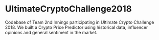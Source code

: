 # UltimateCryptoChallenge2018
Codebase of Team 2nd Innings participating in Ultimate Crypto Challenge 2018. We built a Crypto Price Predictor using historical data, influencer opinions and general sentiment in the market. 
